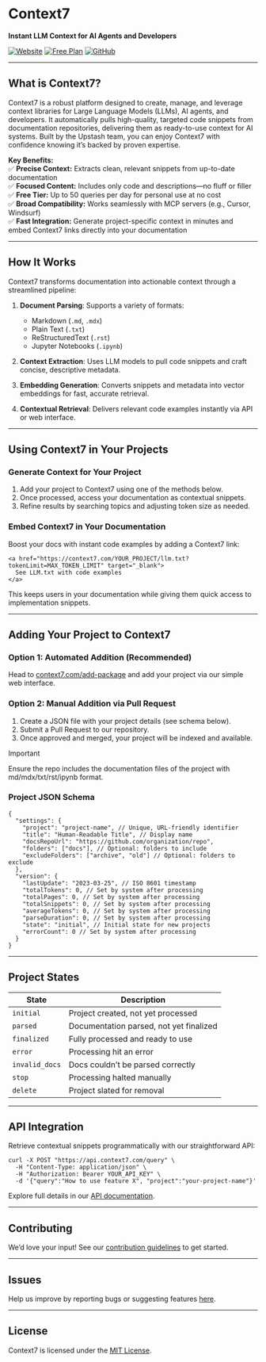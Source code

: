 # Context7

**Instant LLM Context for AI Agents and Developers**

[![Website](https://img.shields.io/badge/Website-context7.com-blue)](https://context7.com)
[![Free Plan](https://img.shields.io/badge/Free_Plan-50_Queries/Day-green)](https://context7.com)
[![GitHub](https://img.shields.io/badge/GitHub-Star_Us-yellow)](https://github.com/upstash/context7)

---

## What is Context7?

Context7 is a robust platform designed to create, manage, and leverage context libraries for Large Language Models (LLMs), AI agents, and developers. It automatically pulls high-quality, targeted code snippets from documentation repositories, delivering them as ready-to-use context for AI systems. Built by the Upstash team, you can enjoy Context7 with confidence knowing it’s backed by proven expertise.

**Key Benefits:**  
✅ **Precise Context:** Extracts clean, relevant snippets from up-to-date documentation  
✅ **Focused Content:** Includes only code and descriptions—no fluff or filler  
✅ **Free Tier:** Up to 50 queries per day for personal use at no cost  
✅ **Broad Compatibility:** Works seamlessly with MCP servers (e.g., Cursor, Windsurf)  
✅ **Fast Integration:** Generate project-specific context in minutes and embed Context7 links directly into your documentation

---

## How It Works

Context7 transforms documentation into actionable context through a streamlined pipeline:

1. **Document Parsing**: Supports a variety of formats:

   - Markdown (`.md`, `.mdx`)
   - Plain Text (`.txt`)
   - ReStructuredText (`.rst`)
   - Jupyter Notebooks (`.ipynb`)

2. **Context Extraction**: Uses LLM models to pull code snippets and craft concise, descriptive metadata.

3. **Embedding Generation**: Converts snippets and metadata into vector embeddings for fast, accurate retrieval.

4. **Contextual Retrieval**: Delivers relevant code examples instantly via API or web interface.

---

## Using Context7 in Your Projects

### Generate Context for Your Project

1. Add your project to Context7 using one of the methods below.
2. Once processed, access your documentation as contextual snippets.
3. Refine results by searching topics and adjusting token size as needed.

### Embed Context7 in Your Documentation

Boost your docs with instant code examples by adding a Context7 link:

```
<a href="https://context7.com/YOUR_PROJECT/llm.txt?tokenLimit=MAX_TOKEN_LIMIT" target="_blank">
  See LLM.txt with code examples
</a>
```

This keeps users in your documentation while giving them quick access to implementation snippets.

---

## Adding Your Project to Context7

### Option 1: Automated Addition (Recommended)

Head to [context7.com/add-package](https://context7.com/add-package) and add your project via our simple web interface.

### Option 2: Manual Addition via Pull Request

1. Create a JSON file with your project details (see schema below).
2. Submit a Pull Request to our repository.
3. Once approved and merged, your project will be indexed and available.

> [!IMPORTANT]  
> Ensure the repo includes the documentation files of the project with md/mdx/txt/rst/ipynb format.

### Project JSON Schema

```
{
  "settings": {
    "project": "project-name", // Unique, URL-friendly identifier
    "title": "Human-Readable Title", // Display name
    "docsRepoUrl": "https://github.com/organization/repo",
    "folders": ["docs"], // Optional: folders to include
    "excludeFolders": ["archive", "old"] // Optional: folders to exclude
  },
  "version": {
    "lastUpdate": "2023-03-25", // ISO 8601 timestamp
    "totalTokens": 0, // Set by system after processing
    "totalPages": 0, // Set by system after processing
    "totalSnippets": 0, // Set by system after processing
    "averageTokens": 0, // Set by system after processing
    "parseDuration": 0, // Set by system after processing
    "state": "initial", // Initial state for new projects
    "errorCount": 0 // Set by system after processing
  }
}
```

---

## Project States

| State          | Description                             |
| -------------- | --------------------------------------- |
| `initial`      | Project created, not yet processed      |
| `parsed`       | Documentation parsed, not yet finalized |
| `finalized`    | Fully processed and ready to use        |
| `error`        | Processing hit an error                 |
| `invalid_docs` | Docs couldn’t be parsed correctly       |
| `stop`         | Processing halted manually              |
| `delete`       | Project slated for removal              |

---

## API Integration

Retrieve contextual snippets programmatically with our straightforward API:

```
curl -X POST "https://api.context7.com/query" \
  -H "Content-Type: application/json" \
  -H "Authorization: Bearer YOUR_API_KEY" \
  -d '{"query":"How to use feature X", "project":"your-project-name"}'
```

Explore full details in our [API documentation](https://context7.com/docs/api).

---

## Contributing

We’d love your input! See our [contribution guidelines](https://github.com/upstash/context7/blob/main/CONTRIBUTING.md) to get started.

---

## Issues

Help us improve by reporting bugs or suggesting features [here](https://github.com/upstash/context7/issues/new).

---

## License

Context7 is licensed under the [MIT License](https://github.com/upstash/context7/blob/main/LICENSE).

```

```
